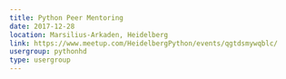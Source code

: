 ```yaml
---
title: Python Peer Mentoring
date: 2017-12-28
location: Marsilius-Arkaden, Heidelberg
link: https://www.meetup.com/HeidelbergPython/events/qgtdsmywqblc/
usergroup: pythonhd
type: usergroup
---
```

